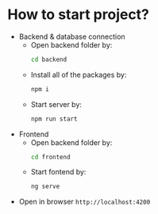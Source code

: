 # How to start project?
* Backend & database connection
  - Open backend folder by: 
      ```cmd
      cd backend
      ```
  - Install all of the packages by:
      ```cmd
      npm i
      ```
  - Start server by:
    ```cmd
    npm run start
    ```
* Frontend 
  - Open backend folder by:
     ```cmd
     cd frontend
     ```
  - Start fontend by:
    ```cmd
    ng serve
    ```
* Open in browser
    `http://localhost:4200`
